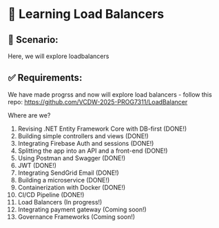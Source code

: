 # 📝 Learning Load Balancers

## 📌 Scenario:  
Here, we will explore loadbalancers

## ✅ Requirements:
We have made progrss and now will explore load balancers - follow this repo: https://github.com/VCDW-2025-PROG7311/LoadBalancer

Where are we?
1. Revising .NET Entity Framework Core with DB-first (DONE!)
1. Building simple controllers and views (DONE!)
1. Integrating Firebase Auth and sessions (DONE!)
1. Splitting the app into an API and a front-end (DONE!)
1. Using Postman and Swagger (DONE!)
1. JWT (DONE!)
1. Integrating SendGrid Email (DONE!)
1. Building a microservice (DONE!)
1. Containerization with Docker (DONE!)
1. CI/CD Pipeline (DONE!)
1. Load Balancers (In progress!)
1. Integrating payment gateway (Coming soon!)
1. Governance Frameworks (Coming soon!)
